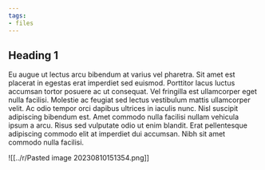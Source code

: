 ```yaml
---
tags:
- files
---
```

## Heading 1

Eu augue ut lectus arcu bibendum at varius vel pharetra. Sit amet est placerat in egestas erat imperdiet sed euismod. Porttitor lacus luctus accumsan tortor posuere ac ut consequat. Vel fringilla est ullamcorper eget nulla facilisi. Molestie ac feugiat sed lectus vestibulum mattis ullamcorper velit. Ac odio tempor orci dapibus ultrices in iaculis nunc. Nisl suscipit adipiscing bibendum est. Amet commodo nulla facilisi nullam vehicula ipsum a arcu. Risus sed vulputate odio ut enim blandit. Erat pellentesque adipiscing commodo elit at imperdiet dui accumsan. Nibh sit amet commodo nulla facilisi.

![[../r/Pasted image 20230810151354.png]]